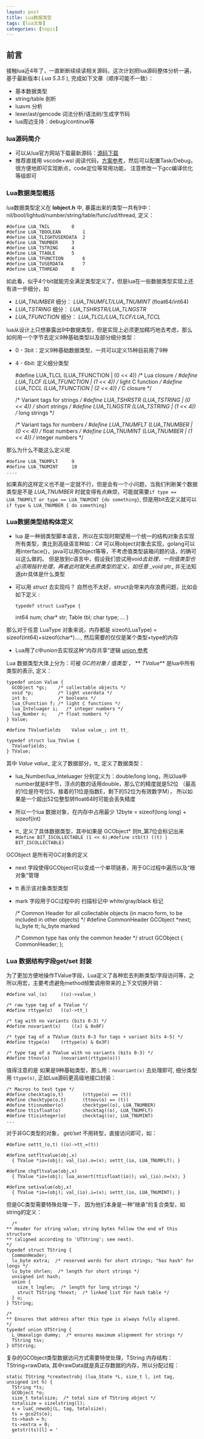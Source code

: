 ```yaml
---
layout: post
title: Lua数据类型 
tags: [lua文章]
categories: [topic]
---
```

## 前言

接触lua近4年了，一直断断续续读相关源码，这次计划把lua源码整体分析一遍，基于最新版本( _Lua 5.3.5_ ), 完成如下文章（顺序可能不一致）：

  * 基本数据类型
  * string/table 剖析
  * luavm 分析
  * lexer/ast/gencode 词法分析/语法树/生成字节码
  * lua周边支持：debug/continue等

### lua源码简介

  * 可以从lua官方网站下载最新源码：[源码下载](https://www.lua.org/)
  * 推荐直接用 vscode+wsl 阅读代码，[方案参考](https://code.visualstudio.com/docs/cpp/config-wsl)，然后可以配置Task/Debug， 很方便地即可实现断点，code定位等常用功能， 注意修改一下gcc编译优化等级即可

### Lua数据类型概括

lua数据类型定义在 **lobject.h** 中,
暴露出来的类型一共有9中：nil/bool/lightud/number/string/table/func/ud/thread, 定义：

    
    
    #define LUA_TNIL		0
    #define LUA_TBOOLEAN		1
    #define LUA_TLIGHTUSERDATA	2
    #define LUA_TNUMBER		3
    #define LUA_TSTRING		4
    #define LUA_TTABLE		5
    #define LUA_TFUNCTION		6
    #define LUA_TUSERDATA		7
    #define LUA_TTHREAD		8
    

如此看，似乎4个bit就能完全满足类型定义了，但是lua在一些数据类型实现上还有进一步细分，如

  * _LUA_TNUMBER_ 细分： _LUA_TNUMFLT/LUA_TNUMINT_ (float64/int64)
  * _LUA_TSTRING_ 细分： _LUA_TSHRSTR/LUA_TLNGSTR_
  * _LUA_TFUNCTION_ 细分： _LUA_TLCL/LUA_TLCF/LUA_TCCL_

lua从设计上只想暴露出9中数据类型，但是实现上必须更加精巧地去考虑，那么如何用一个字节去定义9种基础类型以及部分细分类型：

  * 0 - 3bit：定义9种基础数据类型，一共可以定义15种目前用了9种
  * 4 - 6bit: 定义细分类型

    
    
    #define LUA_TLCL	(LUA_TFUNCTION | (0 << 4))  /* Lua closure */
    #define LUA_TLCF	(LUA_TFUNCTION | (1 << 4))  /* light C function */
    #define LUA_TCCL	(LUA_TFUNCTION | (2 << 4))  /* C closure */
    
    /* Variant tags for strings */
    #define LUA_TSHRSTR	(LUA_TSTRING | (0 << 4))  /* short strings */
    #define LUA_TLNGSTR	(LUA_TSTRING | (1 << 4))  /* long strings */
    
    /* Variant tags for numbers */
    #define LUA_TNUMFLT	(LUA_TNUMBER | (0 << 4))  /* float numbers */
    #define LUA_TNUMINT	(LUA_TNUMBER | (1 << 4))  /* integer numbers */
    

那么为什么不能这么定义呢

    
    
    #define LUA_TNUMFLT		9
    #define LUA_TNUMINT     10
    ....
    

如果真的这样定义也不是一定就不行，但是会有一个小问题，当我们判断某个数据类型是不是 _LUA_TNUMBER_ 时就变得有点麻烦，可能就需要`if type
== LUA_TNUMFLT or type == LUA_TNUMINT {do something}`, 但是用bit去定义就可以 `if type &
LUA_TNUMBER { do something}`

### Lua数据类型结构体定义

  * lua 是一种弱类型脚本语言，所以在实现时期望用一个统一的结构对象去实现所有类型，类比到高级语言种如：C# 可以用object对象去实现，golang可以用interface{}，java可以用Object等等，不考虑值类型装箱问题的话，的确可以这么做的。 但是放到c语言中，假设我们尝试用void*去处理，一则值类型也必须用指针处理，再者此时就失去原类型的定义，如任意 _void* ptr_ 并无法知道ptr具体是什么类型

  * 可以用 _struct_ 去实现吗？ 自然也不太好，struct会带来内存浪费问题，比如会如下定义 : 
    
        typedef struct LuaType {
      int64 num;
      char* str;
      Table tbl;
      char type;
      ... 
      }  
    

那么对于任意 LuaType 对象来说，内存都是 sizeof(LuaType) = sizeof(int64)+sizeof(char*)….,
然后需要的仅仅是某个类型+type的内存

  * Lua用了c中union去实现这种“内存共享”逻辑 [union 参考](https://www.geeksforgeeks.org/union-c/)

Lua 数据类型大体上分为：可被 _GC的对象 / 值类型_ ， ** _TValue_** 是lua中所有类型的表示, 定义：

    
    
    typedef union Value {
      GCObject *gc;    /* collectable objects */
      void *p;         /* light userdata */
      int b;           /* booleans */
      lua_CFunction f; /* light C functions */
      lua_Inteluager i;   /* integer numbers */
      lua_Number n;    /* float numbers */
    } Value;
    
    #define TValuefields	Value value_; int tt_ 
    
    typedef struct lua_TValue {
      TValuefields;
    } TValue;
    
    

其中 _Value value__ 定义了数据部分，tt_ 定义了数据类型：

  * lua_Number/lua_Inteluager 分别定义为：double/long long，所以lua中number就是8字节，浮点的数的话用double，那么它的精度就是52位 （最高的1位是符号位S，接着的11位是指数E，剩下的52位为有效数字M）， 所以如果是一个超出52位整型转float64时可能会丢失精度

  * 所以一个lua 数据对象，在内存中占用最少 12byte = sizeof(long long) + sizeof(int)

  * tt_ 定义了具体数据类型，其中如果是 GCObject* 则tt_第7位会标记出来 `#define BIT_ISCOLLECTABLE (1 << 6);#define ctb(t) ((t) | BIT_ISCOLLECTABLE)`

GCObject 是所有可GC对象的定义

  * next 字段使得GCObject可以变成一个单项链表，用于GC过程中遍历以及“根对象”管理
  * tt 表示该对象类型类型
  * mark 字段用于GC过程中的 扫描标记中 white/gray/black 标记

    
    
    /* Common Header for all collectable objects (in macro form, to be included in other objects) */
    #define CommonHeader	GCObject *next; lu_byte tt; lu_byte marked
    
    /* Common type has only the common header */
    struct GCObject {
      CommonHeader;
    };
    
    

### Lua 数据结构字段get/set 封装

为了更加方便地操作TValue字段，Lua定义了各种宏去判断类型/字段访问等，之所以用宏，主要考虑避免method频繁调用带来的上下文切换开销：

    
    
    #define val_(o)		((o)->value_)
    
    /* raw type tag of a TValue */
    #define rttype(o)	((o)->tt_)
    
    /* tag with no variants (bits 0-3) */
    #define novariant(x)	((x) & 0x0F)
    
    /* type tag of a TValue (bits 0-3 for tags + variant bits 4-5) */
    #define ttype(o)	(rttype(o) & 0x3F)
    
    /* type tag of a TValue with no variants (bits 0-3) */
    #define ttnov(o)	(novariant(rttype(o)))
    

值得注意的是 如果是9种基础类型，那么用：`novariant(x)` 去处理即可, 细分类型用 `ttype(o)`, 正如Lua源码更高级地接口封装：

    
    
    /* Macros to test type */
    #define checktag(o,t)		(rttype(o) == (t))
    #define checktype(o,t)		(ttnov(o) == (t))
    #define ttisnumber(o)		checktype((o), LUA_TNUMBER)
    #define ttisfloat(o)		checktag((o), LUA_TNUMFLT)
    #define ttisinteger(o)		checktag((o), LUA_TNUMINT)
    ...
    

对于非GC类型的对象， _get/set_ 不用转型，直接访问即可，如：

    
    
    #define settt_(o,t)	((o)->tt_=(t))
    
    #define setfltvalue(obj,x) 
      { TValue *io=(obj); val_(io).n=(x); settt_(io, LUA_TNUMFLT); }
    
    #define chgfltvalue(obj,x) 
      { TValue *io=(obj); lua_assert(ttisfloat(io)); val_(io).n=(x); }
    
    #define setivalue(obj,x) 
      { TValue *io=(obj); val_(io).i=(x); settt_(io, LUA_TNUMINT); }
    

但是GC类型需要特殊处理一下， 因为他们本身是一种”继承“的复合类型，如string的定义：

    
    
      /*
    ** Header for string value; string bytes follow the end of this structure
    ** (aligned according to 'UTString'; see next).
    */
    typedef struct TString {
      CommonHeader;
      lu_byte extra;  /* reserved words for short strings; "has hash" for longs */
      lu_byte shrlen;  /* length for short strings */
      unsigned int hash;
      union {
        size_t lnglen;  /* length for long strings */
        struct TString *hnext;  /* linked list for hash table */
      } u;
    } TString;
    
    /*
    ** Ensures that address after this type is always fully aligned.
    */
    typedef union UTString {
      L_Umaxalign dummy;  /* ensures maximum alignment for strings */
      TString tsv;
    } UTString;
    
    

复杂的GCObject类型数据访问方式需要特使处理，TString 内存结构： TString+rawData,
其中rawData就是真正存数据的内存，所以分配过程：

    
    
    static TString *createstrobj (lua_State *L, size_t l, int tag, unsigned int h) {
      TString *ts;
      GCObject *o;
      size_t totalsize;  /* total size of TString object */
      totalsize = sizelstring(l);
      o = luaC_newobj(L, tag, totalsize);
      ts = gco2ts(o);
      ts->hash = h;
      ts->extra = 0;
      getstr(ts)[l] = '